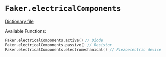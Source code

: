 # `Faker.electricalComponents`

[Dictionary file](../src/main/resources/locales/en/electrical_components.yml)

Available Functions:  
```kotlin
Faker.electricalComponents.active() // Diode
Faker.electricalComponents.passive() // Resistor
Faker.electricalComponents.electromechanical() // Piezoelectric device
```
